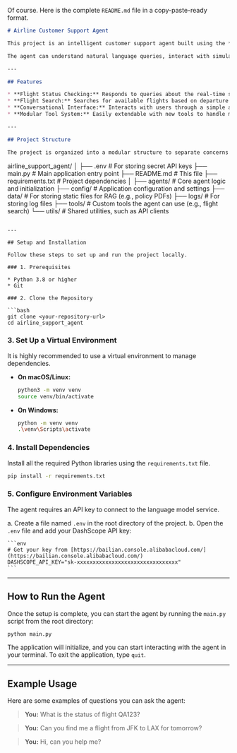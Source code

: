 Of course. Here is the complete `README.md` file in a copy-paste-ready format.

```markdown
# Airline Customer Support Agent

This project is an intelligent customer support agent built using the **Qwen-Agent** framework. It is designed to assist users with common airline-related inquiries by leveraging the power of Large Language Models (LLMs) and custom-defined tools.

The agent can understand natural language queries, interact with simulated airline APIs, and provide helpful, conversational responses.

---

## Features

* **Flight Status Checking:** Responds to queries about the real-time status of a flight (e.g., "On Time," "Delayed," "Cancelled").
* **Flight Search:** Searches for available flights based on departure city, destination, and date.
* **Conversational Interface:** Interacts with users through a simple and intuitive command-line interface.
* **Modular Tool System:** Easily extendable with new tools to handle more complex tasks like booking, baggage claims, or loyalty program inquiries.

---

## Project Structure

The project is organized into a modular structure to separate concerns and make it easy to maintain and extend:

```
airline_support_agent/
│
├── .env                # For storing secret API keys
├── main.py             # Main application entry point
├── README.md           # This file
├── requirements.txt    # Project dependencies
│
├── agents/             # Core agent logic and initialization
├── config/             # Application configuration and settings
├── data/               # For storing static files for RAG (e.g., policy PDFs)
├── logs/               # For storing log files
├── tools/              # Custom tools the agent can use (e.g., flight search)
└── utils/              # Shared utilities, such as API clients
```

---

## Setup and Installation

Follow these steps to set up and run the project locally.

### 1. Prerequisites

* Python 3.8 or higher
* Git

### 2. Clone the Repository

```bash
git clone <your-repository-url>
cd airline_support_agent
```

### 3. Set Up a Virtual Environment

It is highly recommended to use a virtual environment to manage dependencies.

* **On macOS/Linux:**
    ```bash
    python3 -m venv venv
    source venv/bin/activate
    ```
* **On Windows:**
    ```bash
    python -m venv venv
    .\venv\Scripts\activate
    ```

### 4. Install Dependencies

Install all the required Python libraries using the `requirements.txt` file.

```bash
pip install -r requirements.txt
```

### 5. Configure Environment Variables

The agent requires an API key to connect to the language model service.

a.  Create a file named `.env` in the root directory of the project.
b.  Open the `.env` file and add your DashScope API key:

    ```env
    # Get your key from [https://bailian.console.alibabacloud.com/](https://bailian.console.alibabacloud.com/)
    DASHSCOPE_API_KEY="sk-xxxxxxxxxxxxxxxxxxxxxxxxxxxxxxxx"
    ```

---

## How to Run the Agent

Once the setup is complete, you can start the agent by running the `main.py` script from the root directory:

```bash
python main.py
```

The application will initialize, and you can start interacting with the agent in your terminal. To exit the application, type `quit`.

---

## Example Usage

Here are some examples of questions you can ask the agent:

> **You:** What is the status of flight QA123?

> **You:** Can you find me a flight from JFK to LAX for tomorrow?

> **You:** Hi, can you help me?

```
